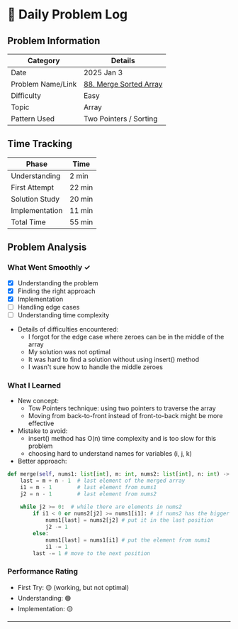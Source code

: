# 📝 Daily Problem Log

## Problem Information
| Category          | Details                                                                                 |
|-------------------|-----------------------------------------------------------------------------------------|
| Date              | 2025 Jan 3                                                                              |
| Problem Name/Link | [88. Merge Sorted Array](https://leetcode.com/problems/merge-sorted-array/description/) |
| Difficulty        | Easy                                                                                    |
| Topic             | Array                                                                                   |
| Pattern Used      | Two Pointers / Sorting                                                                  |

## Time Tracking
| Phase          | Time   |
|----------------|--------|
| Understanding  | 2 min  |
| First Attempt  | 22 min |
| Solution Study | 20 min |
| Implementation | 11 min |
| Total Time     | 55 min |

## Problem Analysis
### What Went Smoothly ✓
- [x] Understanding the problem
- [x] Finding the right approach
- [x] Implementation
- [ ] Handling edge cases
- [ ] Understanding time complexity
- Details of difficulties encountered:
  - I forgot for the edge case where zeroes can be in the middle of the array
  - My solution was not optimal
  - It was hard to find a solution without using insert() method
  - I wasn't sure how to handle the middle zeroes

### What I Learned
- New concept:
  - Tow Pointers technique: using two pointers to traverse the array
  - Moving from back-to-front instead of front-to-back might be more effective
- Mistake to avoid:
  - insert() method has O(n) time complexity and is too slow for this problem
  - choosing hard to understand names for variables (i, j, k)
- Better approach: 
```python
def merge(self, nums1: list[int], m: int, nums2: list[int], n: int) -> None:
    last = m + n - 1  # last element of the merged array
    i1 = m - 1        # last element from nums1
    j2 = n - 1        # last element from nums2
    
    while j2 >= 0:  # while there are elements in nums2
        if i1 < 0 or nums2[j2] >= nums1[i1]: # if nums2 has the bigger element
            nums1[last] = nums2[j2] # put it in the last position
            j2 -= 1
        else:
            nums1[last] = nums1[i1] # put the element from nums1
            i1 -= 1
        last -= 1 # move to the next position
```

### Performance Rating
- First Try: 🟡 (working, but not optimal)
- Understanding: 🟢
- Implementation:  🟡

---